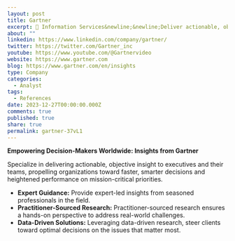 ```yaml
---
layout: post
title: Gartner
excerpt: 🚀 Information Services&newline;&newline;Deliver actionable, objective insight that drives smarter decisions and stronger performance.&newline;&newline;
about: ""
linkedin: https://www.linkedin.com/company/gartner/
twitter: https://twitter.com/Gartner_inc
youtube: https://www.youtube.com/@Gartnervideo
website: https://www.gartner.com
blog: https://www.gartner.com/en/insights
type: Company
categories:
  - Analyst
tags:
  - References
date: 2023-12-27T00:00:00.000Z
comments: true
published: true
share: true
permalink: gartner-37vL1
---
```

**Empowering Decision-Makers Worldwide: Insights from Gartner**

Specialize in delivering actionable, objective insight to executives and their teams, propelling organizations toward faster, smarter decisions and heightened performance on mission-critical priorities.

- **Expert Guidance:** Provide expert-led insights from seasoned professionals in the field.
- **Practitioner-Sourced Research:** Practitioner-sourced research ensures a hands-on perspective to address real-world challenges.
- **Data-Driven Solutions:** Leveraging data-driven research, steer clients toward optimal decisions on the issues that matter most.
